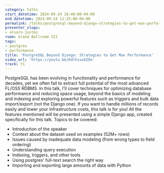 ```yaml
---
category: talks
start_datetime: 2024-09-24 10:40:00-04:00
end_datetime: 2024-09-24 11:25:00-04:00
permalink: /talks/postgresql-beyond-django-strategies-to-get-max-performance/
presenter_slugs:
- alvaro-justen
room: Grand Ballroom III
tags:
- postgres
- performance
title: 'PostgreSQL Beyond Django: Strategies to Get Max Performance'
video_url: 'https://youtu.be/Kdlhsxs6ZOo'
track: t1
---
```


PostgreSQL has been evolving in functionality and performance for decades, yet we often fail to extract full potential of the most advanced FL/OSS RDBMS. In this talk, I'll cover techniques for optimizing database performance and reducing space usage, beyond the basics of modeling and indexing and exploring powerful features such as triggers and bulk data import/export (not the Django one).
If you want to handle millions of records easily and lower your infrastructure costs, this talk is for you! All the features mentioned will be presented using a simple Django app, created specifically for this talk. Topics to be covered:
- Introduction of the speaker
- Context about the dataset used on examples (52M+ rows)
- Issues caused by inadequate data modeling (from wrong types to field ordering)
- Understanding query execution
- Indexing, triggers, and other tools
- Using postgres' full-text search the right way
- Importing and exporting large amounts of data with Python
